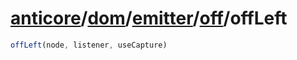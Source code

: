 # [anticore](../../../../../../#reference)/[dom](../../../#reference)/[emitter](../../#reference)/[off](../#reference)/<a name="reference">offLeft</a>

```js
offLeft(node, listener, useCapture)
```